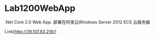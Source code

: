 # Lab1200WebApp

.Net Core 2.0 Web App. 部署在阿里云Windows Server 2012 ECS 云服务器

Link[http://39.107.83.218/]

